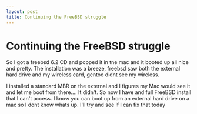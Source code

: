 ```yaml
---
layout: post
title: Continuing the FreeBSD struggle
---
```

# Continuing the FreeBSD struggle

So I got a freebsd 6.2 CD and popped it in tne mac and it booted up all nice and pretty. The installation was a breeze, freebsd saw both the external hard drive and my wireless card, gentoo didnt see my wireless.

 I installed a standard MBR on the external and I figures my Mac would see it and let me boot from there.... It didn't. So now I have and full FreeBSD install that I can't access. I know you can boot up from an external hard drive on a mac so I dont know whats up. I'll try and see if I can fix that today


